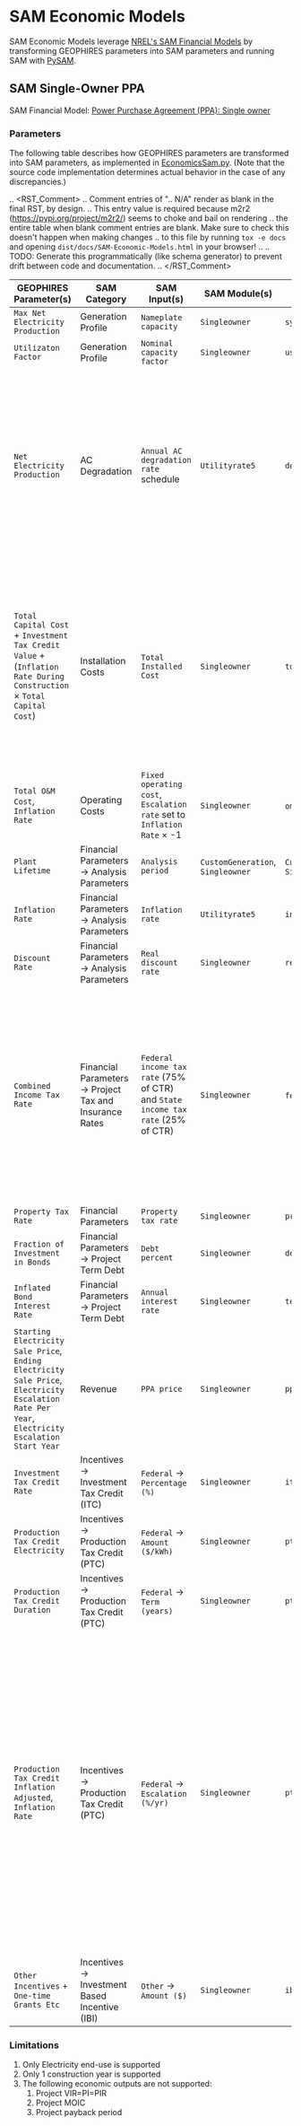 # SAM Economic Models

SAM Economic Models leverage [NREL's SAM Financial Models](https://sam.nrel.gov/financial-models.html)
by transforming GEOPHIRES parameters into SAM parameters and running SAM with [PySAM](https://github.com/NREL/pysam).

## SAM Single-Owner PPA

SAM Financial
Model: [Power Purchase Agreement (PPA): Single owner](https://sam.nrel.gov/financial-models/utility-scale-ppa)

### Parameters

The following table describes how GEOPHIRES parameters are transformed into SAM parameters, as implemented in
[EconomicsSam.py](https://github.com/softwareengineerprogrammer/GEOPHIRES/blob/274786e6799d32dad3f42a2a04297818b811f24c/src/geophires_x/EconomicsSam.py#L135-L195).
(Note that the source code implementation determines actual behavior in the case of any discrepancies.)

.. <RST_Comment>
.. Comment entries of ".. N/A" render as blank in the final RST, by design.
.. This entry value is required because m2r2 (https://pypi.org/project/m2r2/) seems to choke and bail on rendering
.. the entire table when blank comment entries are blank. Make sure to check this doesn't happen when making changes
.. to this file by running `tox -e docs` and opening `dist/docs/SAM-Economic-Models.html` in your browser!
..
.. TODO: Generate this programmatically (like schema generator) to prevent drift between code and documentation.
.. </RST_Comment>

| GEOPHIRES Parameter(s)                                                                                                                          | SAM Category                                           | SAM Input(s)                                                                     | SAM Module(s)                     | SAM Parameter Name(s)                                        | Comment                                                                                                                                                                                                                                                                                                                   |
|-------------------------------------------------------------------------------------------------------------------------------------------------|--------------------------------------------------------|----------------------------------------------------------------------------------|-----------------------------------|--------------------------------------------------------------|---------------------------------------------------------------------------------------------------------------------------------------------------------------------------------------------------------------------------------------------------------------------------------------------------------------------------|
| `Max Net Electricity Production`                                                                                                                | Generation Profile                                     | `Nameplate capacity`                                                             | `Singleowner`                     | `system_capacity`                                            | .. N/A                                                                                                                                                                                                                                                                                                                    |
| `Utilizaton Factor`                                                                                                                             | Generation Profile                                     | `Nominal capacity factor`                                                        | `Singleowner`                     | `user_capacity_factor`                                       | .. N/A                                                                                                                                                                                                                                                                                                                    |
| `Net Electricity Production`                                                                                                                    | AC Degradation                                         | `Annual AC degradation rate` schedule                                            | `Utilityrate5`                    | `degradation`                                                | Percentage difference of each year's `Net Electricity Production` from `Max Net Electricity Production` is input as SAM as the degradation rate schedule in order to match SAM's generation profile to GEOPHIRES                                                                                                          |
| `Total Capital Cost` + `Investment Tax Credit Value` + (`Inflation Rate During Construction` × `Total Capital Cost`)                            | Installation Costs                                     | `Total Installed Cost`                                                           | `Singleowner`                     | `total_installed_cost`                                       | ITC, if present, is added to GEOPHIRES total capital cost since SAM handles ITC credits in cash flow analysis. Inflation during construction is treated as an indirect EPC capital cost percentage.                                                                                                                       |
| `Total O&M Cost`, `Inflation Rate`                                                                                                              | Operating Costs                                        | `Fixed operating cost`, `Escalation rate` set to `Inflation Rate` × -1           | `Singleowner`                     | `om_fixed`, `om_fixed_escal`                                 | .. N/A                                                                                                                                                                                                                                                                                                                    |
| `Plant Lifetime`                                                                                                                                | Financial Parameters → Analysis Parameters             | `Analysis period`                                                                | `CustomGeneration`, `Singleowner` | `CustomGeneration.analysis_period`, `Singleowner.term_tenor` | .. N/A                                                                                                                                                                                                                                                                                                                    |
| `Inflation Rate`                                                                                                                                | Financial Parameters → Analysis Parameters             | `Inflation rate`                                                                 | `Utilityrate5`                    | `inflation_rate`                                             | .. N/A                                                                                                                                                                                                                                                                                                                    |
| `Discount Rate`                                                                                                                                 | Financial Parameters → Analysis Parameters             | `Real discount rate`                                                             | `Singleowner`                     | `real_discount_rate`                                         | .. N/A                                                                                                                                                                                                                                                                                                                    |
| `Combined Income Tax Rate`                                                                                                                      | Financial Parameters → Project Tax and Insurance Rates | `Federal income tax rate` (75% of CTR) and `State income tax rate` (25%  of CTR) | `Singleowner`                     | `federal_tax_rate`,  `state_tax_rate`                        | GEOPHIRES does not have separate parameters for federal and state income tax so the rates are split from the combined rate based on the ratio of SAM's default values of 21% and 7%, respectively.                                                                                                                        |
| `Property Tax Rate`                                                                                                                             | Financial Parameters                                   | `Property tax rate`                                                              | `Singleowner`                     | `property_tax_rate`                                          | .. N/A                                                                                                                                                                                                                                                                                                                    |
| `Fraction of Investment in Bonds`                                                                                                               | Financial Parameters → Project Term Debt               | `Debt percent`                                                                   | `Singleowner`                     | `debt_percent`                                               | .. N/A                                                                                                                                                                                                                                                                                                                    |
| `Inflated Bond Interest Rate`                                                                                                                   | Financial Parameters → Project Term Debt               | `Annual interest rate`                                                           | `Singleowner`                     | `term_int_rate`                                              | .. N/A                                                                                                                                                                                                                                                                                                                    |
| `Starting Electricity Sale Price`, `Ending Electricity Sale Price`, `Electricity Escalation Rate Per Year`, `Electricity Escalation Start Year` | Revenue                                                | `PPA price`                                                                      | `Singleowner`                     | `ppa_price_input`                                            | GEOPHIRES's pricing model is used to create a PPA price schedule that is passed to SAM.                                                                                                                                                                                                                                   |
| `Investment Tax Credit Rate`                                                                                                                    | Incentives → Investment Tax Credit (ITC)               | `Federal` → `Percentage (%)`                                                     | `Singleowner`                     | `itc_fed_percent`                                            | .. N/A                                                                                                                                                                                                                                                                                                                    |
| `Production Tax Credit Electricity`                                                                                                             | Incentives → Production Tax Credit (PTC)               | `Federal` → `Amount ($/kWh)`                                                     | `Singleowner`                     | `ptc_fed_amount`                                             | .. N/A                                                                                                                                                                                                                                                                                                                    |
| `Production Tax Credit Duration`                                                                                                                | Incentives → Production Tax Credit (PTC)               | `Federal` → `Term (years)`                                                       | `Singleowner`                     | `ptc_fed_term`                                               | .. N/A                                                                                                                                                                                                                                                                                                                    |
| `Production Tax Credit Inflation Adjusted`, `Inflation Rate`                                                                                    | Incentives → Production Tax Credit (PTC)               | `Federal` → `Escalation (%/yr)`                                                  | `Singleowner`                     | `ptc_fed_escal`                                              | If `Production Tax Credit Inflation Adjusted` = True, GEOPHIRES set's SAM's PTC escalation rate to the inflation rate. SAM applies the escalation rate to years 2 and later of the project cash flow. Note that this produces escalation rates that are similar to inflation-adjusted equivalents, but not exactly equal. |
| `Other Incentives` + `One-time Grants Etc`                                                                                                      | Incentives → Investment Based Incentive (IBI)          | `Other`  → `Amount ($)`                                                          | `Singleowner`                     | `ibi_oth_amount`                                             | .. N/A                                                                                                                                                                                                                                                                                                                    |

### Limitations

1. Only Electricity end-use is supported
2. Only 1 construction year is supported
3. The following economic outputs are not supported:
    1. Project VIR=PI=PIR
    2. Project MOIC
    3. Project payback period
